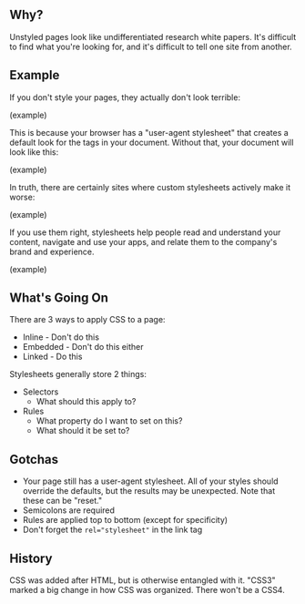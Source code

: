 ## Why?

Unstyled pages look like undifferentiated research white papers. It's difficult to find what you're looking for, and it's difficult to tell one site from another.

## Example

If you don't style your pages, they actually don't look terrible:

(example)

This is because your browser has a "user-agent stylesheet" that creates a default look for the tags in your document. Without that, your document will look like this:

(example)

In truth, there are certainly sites where custom stylesheets actively make it worse:

(example)

If you use them right, stylesheets help people read and understand your content, navigate and use your apps, and relate them to the company's brand and experience.

(example)

## What's Going On

There are 3 ways to apply CSS to a page:

* Inline - Don't do this
* Embedded - Don't do this either
* Linked - Do this

Stylesheets generally store 2 things:

* Selectors
  * What should this apply to?
* Rules
  * What property do I want to set on this?
  * What should it be set to?

## Gotchas

* Your page still has a user-agent stylesheet. All of your styles should override the defaults, but the results may be unexpected. Note that these can be "reset."
* Semicolons are required
* Rules are applied top to bottom (except for specificity)
* Don't forget the `rel="stylesheet"` in the link tag

## History

CSS was added after HTML, but is otherwise entangled with it. "CSS3" marked a big change in how CSS was organized. There won't be a CSS4.
